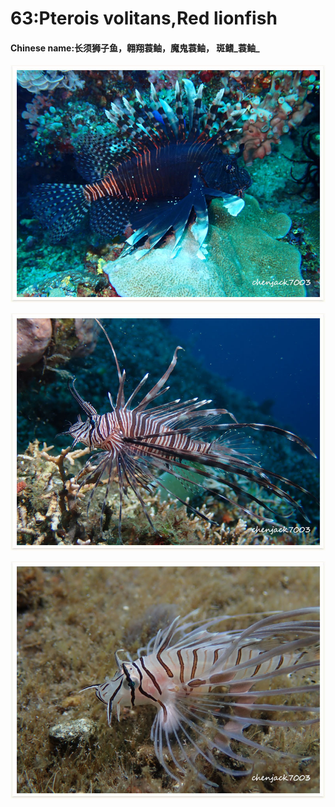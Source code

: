 # 63:Pterois volitans,Red lionfish

#### Chinese name:长须狮子鱼，翱翔蓑鲉，魔鬼蓑鲉， 斑鳍_蓑鲉_

![](../../.gitbook/assets/pterois-volitans.jpg)

![juvenile](../../.gitbook/assets/lionfish2.jpg)

![juvenile](../../.gitbook/assets/lionfish3.jpg)

